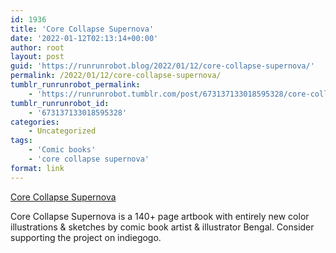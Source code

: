 ```yaml
---
id: 1936
title: 'Core Collapse Supernova'
date: '2022-01-12T02:13:14+00:00'
author: root
layout: post
guid: 'https://runrunrobot.blog/2022/01/12/core-collapse-supernova/'
permalink: /2022/01/12/core-collapse-supernova/
tumblr_runrunrobot_permalink:
    - 'https://runrunrobot.tumblr.com/post/673137133018595328/core-collapse-supernova'
tumblr_runrunrobot_id:
    - '673137133018595328'
categories:
    - Uncategorized
tags:
    - 'Comic books'
    - 'core collapse supernova'
format: link
---
```


[Core Collapse Supernova](https://www.indiegogo.com/projects/core-collapse-supernova-a-bengal-artbook/x/28399369#/)

<div class="link_description">Core Collapse Supernova is a 140+ page artbook with entirely new color illustrations &amp; sketches by comic book artist &amp; illustrator Bengal. Consider supporting the project on indiegogo.

</div>